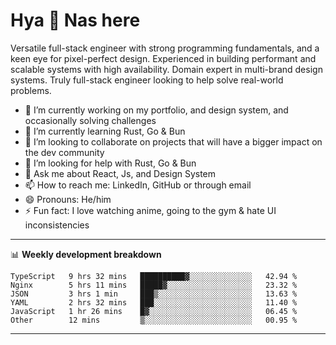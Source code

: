 # Hya 👋 Nas here

Versatile full-stack engineer with strong programming fundamentals, and a keen eye for pixel-perfect design. Experienced in building performant and scalable systems with high availability. Domain expert in multi-brand design systems. Truly full-stack engineer looking to help solve real-world problems.

- 🔭 I’m currently working on my portfolio, and design system, and occasionally solving challenges
- 🌱 I’m currently learning Rust, Go & Bun
- 👯 I’m looking to collaborate on projects that will have a bigger impact on the dev community
- 🤔 I’m looking for help with Rust, Go & Bun
- 💬 Ask me about React, Js, and Design System
- 📫 How to reach me: LinkedIn, GitHub or through email
- 😄 Pronouns: He/him
- ⚡ Fun fact: I love watching anime, going to the gym & hate UI inconsistencies

-------
📊 **Weekly development breakdown**
<!--START_SECTION:waka-->

```text
TypeScript   9 hrs 32 mins   ██████████▓░░░░░░░░░░░░░░   42.94 %
Nginx        5 hrs 11 mins   █████▓░░░░░░░░░░░░░░░░░░░   23.32 %
JSON         3 hrs 1 min     ███▒░░░░░░░░░░░░░░░░░░░░░   13.63 %
YAML         2 hrs 32 mins   ███░░░░░░░░░░░░░░░░░░░░░░   11.40 %
JavaScript   1 hr 26 mins    █▓░░░░░░░░░░░░░░░░░░░░░░░   06.45 %
Other        12 mins         ▒░░░░░░░░░░░░░░░░░░░░░░░░   00.95 %
```

<!--END_SECTION:waka-->
-------
